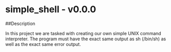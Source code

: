 # simple_shell - v0.0.0

##Description

In this project we are tasked with creating our own simple UNIX command interpreter. The program must have the exact same output as sh (/bin/sh) as well as the exact same error output.
